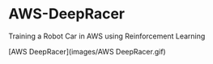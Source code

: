 # AWS-DeepRacer
Training a Robot Car in AWS using Reinforcement Learning 

[AWS DeepRacer](images/AWS DeepRacer.gif)
